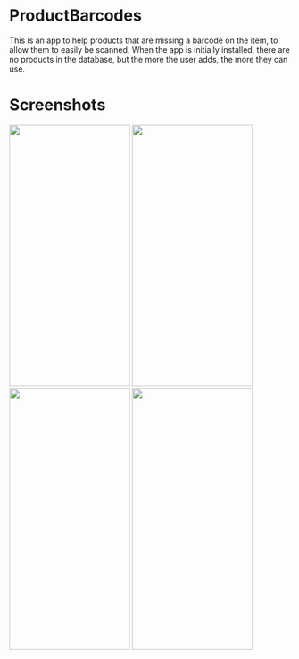 # ProductBarcodes
This is an app to help products that are missing a barcode on the item, to allow them to easily be scanned. When the app is initially installed, there are no products in the database, but the more the user adds, the more they can use. 

# Screenshots

<img src="https://i3.lensdump.com/i/gh5JpH.jpg" width="216" height="468"> <img src="https://i2.lensdump.com/i/gh5C1x.jpg" width="216" height="468"> <img src="https://i.lensdump.com/i/gh5QF1.jpg" width="216" height="468"> <img src="https://i1.lensdump.com/i/gh5kxk.jpg" width="216" height="468">

